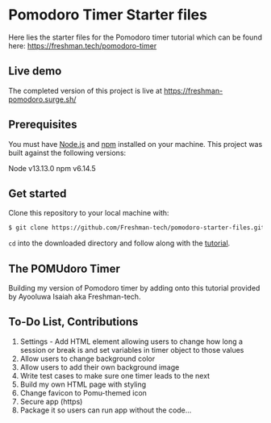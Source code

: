 # Pomodoro Timer Starter files

Here lies the starter files for the Pomodoro timer tutorial which can be found
here: https://freshman.tech/pomodoro-timer

## Live demo

The completed version of this project is live at
https://freshman-pomodoro.surge.sh/

## Prerequisites

You must have [Node.js](https://nodejs.org/en/download/) and
[npm](https://www.npmjs.com/get-npm) installed on your machine. This project was
built against the following versions:

Node v13.13.0
npm v6.14.5

## Get started

Clone this repository to your local machine with:

```bash
$ git clone https://github.com/Freshman-tech/pomodoro-starter-files.git
```

`cd` into the downloaded directory and follow along with the
[tutorial](https://freshman.tech/pomodoro-timer/).

## The POMUdoro Timer

Building my version of Pomodoro timer by adding onto this tutorial provided by Ayooluwa Isaiah aka Freshman-tech.

## To-Do List, Contributions
1. Settings - Add HTML element allowing users to change how long a session or break is and set variables in timer object to those values
2. Allow users to change background color
3. Allow users to add their own background image
4. Write test cases to make sure one timer leads to the next
5. Build my own HTML page with styling
6. Change favicon to Pomu-themed icon
7. Secure app (https)
8. Package it so users can run app without the code...